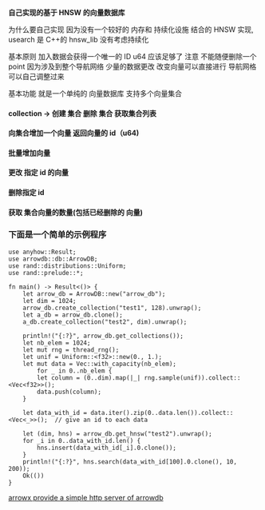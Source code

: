 **自己实现的基于 HNSW 的向量数据库**

为什么要自己实现 因为没有一个较好的 内存和 持续化设施 结合的 HNSW 实现, usearch 是 C++的 hnsw_lib 没有考虑持续化

基本原则 加入数据会获得一个唯一的 ID u64 应该足够了
注意 不能随便删除一个 point 因为涉及到整个导航网络 少量的数据更改 改变向量可以直接进行 导航网格可以自己调整过来

基本功能
就是一个单纯的 向量数据库 支持多个向量集合

#### collection -> 创建 集合 删除 集合 获取集合列表
#### 向集合增加一个向量 返回向量的 id（u64)
#### 批量增加向量
#### 更改 指定 id 的向量
#### 删除指定 id
#### 获取 集合向量的数量(包括已经删除的 向量)

### 下面是一个简单的示例程序
```
use anyhow::Result;
use arrowdb::db::ArrowDB;
use rand::distributions::Uniform;
use rand::prelude::*;

fn main() -> Result<()> {
    let arrow_db = ArrowDB::new("arrow_db");
    let dim = 1024;
    arrow_db.create_collection("test1", 128).unwrap();
    let a_db = arrow_db.clone();
    a_db.create_collection("test2", dim).unwrap();

    println!("{:?}", arrow_db.get_collections());
    let nb_elem = 1024;
    let mut rng = thread_rng();
    let unif = Uniform::<f32>::new(0., 1.);
    let mut data = Vec::with_capacity(nb_elem);
        for _ in 0..nb_elem {
        let column = (0..dim).map(|_| rng.sample(unif)).collect::<Vec<f32>>();
        data.push(column);
    }

    let data_with_id = data.iter().zip(0..data.len()).collect::<Vec<_>>();  // give an id to each data

    let (dim, hns) = arrow_db.get_hnsw("test2").unwrap();
    for _i in 0..data_with_id.len() {
        hns.insert(data_with_id[_i].0.clone());
    }
    println!("{:?}", hns.search(data_with_id[100].0.clone(), 10, 200));
    Ok(())
}
```
[arrowx provide a simple http server of arrowdb](https://github.com/zhuchuanjing/arrowx)
